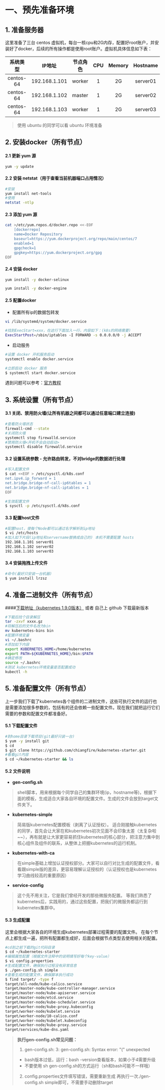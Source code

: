 # 一、预先准备环境
## 1. 准备服务器
这里准备了三台 centos 虚拟机，每台一核cpu和2G内存，配置好root账户，并安装好了docker，后续的所有操作都是使用root账户。虚拟机具体信息如下表：

| 系统类型 | IP地址 | 节点角色 | CPU | Memory | Hostname |
| :------: | :--------: | :-------: | :-----: | :---------: | :-----: |
| centos-64 | 192.168.1.101 | worker |   1    | 2G | server01 |
| centos-64 | 192.168.1.102 | master |   1    | 2G | server02 |
| centos-64 | 192.168.1.103 | worker |   1    | 2G | server03 |

> 使用 ubuntu 的同学可以看 ubuntu 环境准备

## 2. 安装docker（所有节点）

#### 2.1 更新 yum 源
```bash
yum -y update
```
#### 2.2 安装 netstat（用于查看当前机器端口占用情况）
```bash
#安装
yum install net-tools
#使用
netstat -ntlp
```
#### 2.3 添加 yum 源
```bash
cat >/etc/yum.repos.d/docker.repo <<-EOF            
    [dockerrepo]
	name=Docker Repository
	baseurl=https://yum.dockerproject.org/repo/main/centos/7
	enabled=1
	gpgcheck=1
	gpgkey=https://yum.dockerproject.org/gpg
EOF
```
#### 2.4 安装 docker
```bash
yum install -y docker-selinux
```
```bash
yum install -y docker-engine
```
#### 2.5 配置docker

- 配置所有ip的数据包转发
```bash
vi /lib/systemd/system/docker.service
   
#找到ExecStart=xxx，在这行下面加入一行，内容如下：(k8s的网络需要)
ExecStartPost=/sbin/iptables -I FORWARD -s 0.0.0.0/0 -j ACCEPT
```
- 启动服务
```bash
#设置 docker 开机服务启动
systemctl enable docker.service 
 
#立即启动 docker 服务
$ systemctl start docker.service
```
  

遇到问题可以参考：[官方教程][1]

## 3. 系统设置（所有节点）
#### 3.1 关闭、禁用防火墙(让所有机器之间都可以通过任意端口建立连接)
```bash
#查看防火墙状态
firewall-cmd --state
#关闭防火墙
systemctl stop firewalld.service
#禁用防火墙<开机不会自动启动>
systemctl disable firewalld.service
```
#### 3.2 设置系统参数 - 允许路由转发，不对bridge的数据进行处理
```bash
#写入配置文件
$ cat <<EOF > /etc/sysctl.d/k8s.conf
net.ipv4.ip_forward = 1
net.bridge.bridge-nf-call-ip6tables = 1
net.bridge.bridge-nf-call-iptables = 1
EOF
 
#生效配置文件
$ sysctl -p /etc/sysctl.d/k8s.conf
```

#### 3.3 配置host文件
```bash
#配置host，使每个Node都可以通过名字解析到ip地址
$ vi /etc/hosts
#加入如下片段(ip地址和servername替换成自己的) 本机不需要配置 hosts
192.168.1.101 server01
192.168.1.102 server02
192.168.1.103 server03
```

#### 3.4 安装拖拽上传文件
```bash
#命令(最好只安装一台机器)
$ yum install lrzsz
```

## 4. 准备二进制文件（所有节点）
####[下载地址（kubernetes 1.9.0版本）][2] 或者 自己上 github 下载最新版本
```bash
#下载后找个目录解压
tar -zxvf xxxx.gz
#将解压后的文件名改为bin
mv kubernetes-bins bin
#配置环境变量
vi ~/.bashrc
#添加如下内容
export KUBERNETES_HOME=/home/kubernetes
export PATH=${KUBERNETES_HOME}/bin:$PATH
#确定修改
source ~/.bashrc
#测试 kubernetes环境变量是否配置成功
kubectl -h
```

## 5. 准备配置文件（所有节点）
上一步我们下载了kubernetes各个组件的二进制文件，这些可执行文件的运行也是需要添加很多参数的，包括有的还会依赖一些配置文件。现在我们就把运行它们需要的参数和配置文件都准备好。
#### 5.1 下载配置文件
```bash
#到home目录下载项目(git最好只装一台)
$ yum -y install git
$ cd
$ git clone https://github.com/chiangfire/kubernetes-starter.git
#看看git内容
$ cd ~/kubernetes-starter && ls
```
#### 5.2 文件说明
- **gen-config.sh**
> shell脚本，用来根据每个同学自己的集群环境(ip，hostname等)，根据下面的模板，生成适合大家各自环境的配置文件。生成的文件会放到target文件夹下。

- **kubernetes-simple**
> 简易版kubernetes配置模板（剥离了认证授权）。
> 适合刚接触kubernetes的同学，首先会让大家在和kubernetes初次见面不会印象太差（太复杂啦~~），再有就是让大家更容易抓住kubernetes的核心部分，把注意力集中到核心组件及组件的联系，从整体上把握kubernetes的运行机制。

- **kubernetes-with-ca**
> 在simple基础上增加认证授权部分。大家可以自行对比生成的配置文件，看看跟simple版的差异，更容易理解认证授权的（认证授权也是kubernetes学习曲线较高的重要原因）

- **service-config**
>这个先不用关注，它是我们曾经开发的那些微服务配置。
> 等我们熟悉了kubernetes后，实践用的，通过这些配置，把我们的微服务都运行到kubernetes集群中。

#### 5.3 生成配置
这里会根据大家各自的环境生成kubernetes部署过程需要的配置文件。
在每个节点上都生成一遍，把所有配置都生成好，后面会根据节点类型去使用相关的配置。
```bash
#cd到之前下载的git代码目录
$ cd ~/kubernetes-starter
#编辑属性配置（根据文件注释中的说明填写好每个key-value）
$ vi config.properties
#生成配置文件，确保执行过程没有异常信息
$ ./gen-config.sh simple
#查看生成的配置文件，确保脚本执行成功
$ find target/ -type f
target/all-node/kube-calico.service
target/master-node/kube-controller-manager.service
target/master-node/kube-apiserver.service
target/master-node/etcd.service
target/master-node/kube-scheduler.service
target/worker-node/kube-proxy.kubeconfig
target/worker-node/kubelet.service
target/worker-node/10-calico.conf
target/worker-node/kubelet.kubeconfig
target/worker-node/kube-proxy.service
target/services/kube-dns.yaml
```
> **执行gen-config.sh常见问题：**
> 1. gen-config.sh: 3: gen-config.sh: Syntax error: "(" unexpected
> - bash版本过低，运行：bash -version查看版本，如果小于4需要升级
> - 不要使用 sh gen-config.sh的方式运行（sh和bash可能不一样哦）
> 2. config.properties文件填写错误，需要重新生成
> 再执行一次./gen-config.sh simple即可，不需要手动删除target

[1]: https://docs.docker.com/install/linux/docker-ce/centos/
[2]: https://pan.baidu.com/s/1bMnqWY
